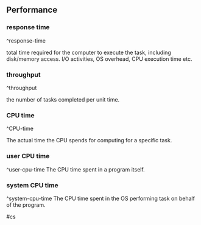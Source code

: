 ## Performance

### response time
^response-time

total time required for the computer to execute the task, including disk/memory access. I/O activities, OS overhead, CPU execution time etc.

### throughput 
^throughput

the number of tasks completed per unit time.


### CPU time 
^CPU-time

The actual time the CPU spends for computing for a specific task.

### user CPU time 
^user-cpu-time
The CPU time spent in a program itself.

### system CPU time 
^system-cpu-time
The CPU time spent in the OS performing task on behalf of the program.










#cs

